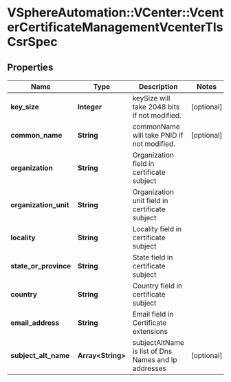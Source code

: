 # VSphereAutomation::VCenter::VcenterCertificateManagementVcenterTlsCsrSpec

## Properties
Name | Type | Description | Notes
------------ | ------------- | ------------- | -------------
**key_size** | **Integer** | keySize will take 2048 bits if not modified. | [optional] 
**common_name** | **String** | commonName will take PNID if not modified. | [optional] 
**organization** | **String** | Organization field in certificate subject | 
**organization_unit** | **String** | Organization unit field in certificate subject | 
**locality** | **String** | Locality field in certificate subject | 
**state_or_province** | **String** | State field in certificate subject | 
**country** | **String** | Country field in certificate subject | 
**email_address** | **String** | Email field in Certificate extensions | 
**subject_alt_name** | **Array&lt;String&gt;** | subjectAltName is list of Dns Names and Ip addresses | [optional] 


